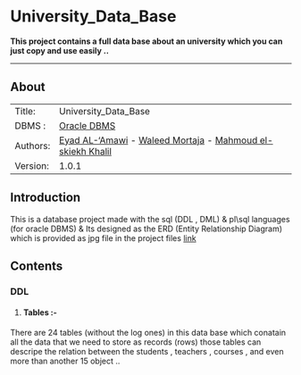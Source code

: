 University_Data_Base
===================

**This project contains a full data base about an university which you can just copy and use easily ..**

***************************************************************

## About ##
|            |                           |  
| ---------- | ------------------------- |  
| Title:     |  University_Data_Base  |  
| DBMS :     |  [Oracle DBMS][oracleLink]  |  
| Authors:   |  [Eyad AL-‘Amawi][EyadLink]  - [Waleed Mortaja][WaleedLink] - [Mahmoud el-skiekh Khalil][MahmoudLink]|  
| Version:   | 1.0.1      |  

[oracleLink]: 	https://www.oracle.com/engineered-systems/database-appliance/index.html
[EyadLink]: https://www.facebook.com/ZOIX0
[WaleedLink]: https://www.facebook.com/del432
[MahmoudLink]: https://www.facebook.com/Mahmoud.khalil2535

## Introduction ##
This is a database project made with the sql (DDL , DML) & pl\sql languages (for oracle DBMS) & Its designed as the ERD (Entity Relationship Diagram) which is provided as jpg file in the project files [link][ERDLink]

[ERDLink]: https://github.com/khalil2535/University_Data_Base/blob/master/final.jpg

## Contents ##
  ### DDL ###
  1.  #### Tables :- #####
  There are 24 tables (without the log ones) in this data base which conatain all the data that we need to store as records (rows)
  those tables can descripe the relation between the students , teachers , courses , and even more than another 15 object ..
  
